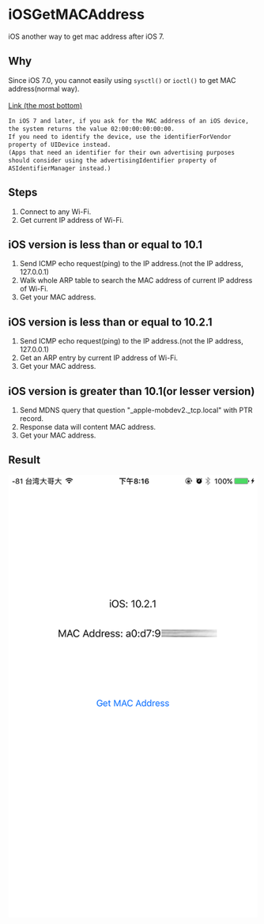 # iOSGetMACAddress
iOS another way to get mac address after iOS 7.

## Why
Since iOS 7.0, you cannot easily using ```sysctl()``` or ```ioctl()``` to get MAC address(normal way).
<br />
<br />
[Link (the most bottom)](https://developer.apple.com/library/content/releasenotes/General/WhatsNewIniOS/Articles/iOS7.html)

```
In iOS 7 and later, if you ask for the MAC address of an iOS device, the system returns the value 02:00:00:00:00:00.
If you need to identify the device, use the identifierForVendor property of UIDevice instead.
(Apps that need an identifier for their own advertising purposes should consider using the advertisingIdentifier property of ASIdentifierManager instead.)
```

## Steps
1. Connect to any Wi-Fi.
2. Get current IP address of Wi-Fi.

## iOS version is less than or equal to 10.1
1. Send ICMP echo request(ping) to the IP address.(not the IP address, 127.0.0.1)
2. Walk whole ARP table to search the MAC address of current IP address of Wi-Fi.
3. Get your MAC address.

## iOS version is less than or equal to 10.2.1
1. Send ICMP echo request(ping) to the IP address.(not the IP address, 127.0.0.1)
2. Get an ARP entry by current IP address of Wi-Fi.
3. Get your MAC address.

## iOS version is greater than 10.1(or lesser version)
1. Send MDNS query that question "\_apple-mobdev2.\_tcp.local" with PTR record.
2. Response data will content MAC address.
3. Get your MAC address.

## Result
<img src="example.PNG">
